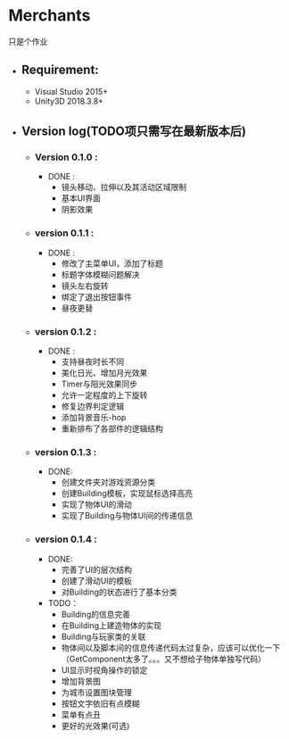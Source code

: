 # **Merchants**
只是个作业


* ## **Requirement:**
    + Visual Studio 2015+
    + Unity3D 2018.3.8+

* ## **Version log**(TODO项只需写在最新版本后)
    + ### **Version 0.1.0** :
        - DONE :
            - 镜头移动、拉伸以及其活动区域限制
            - 基本UI界面
            - 阴影效果
    + ### **version 0.1.1** :
        - DONE :
            - 修改了主菜单UI，添加了标题
            - 标题字体模糊问题解决
            - 镜头左右旋转
            - 绑定了退出按钮事件
            - 昼夜更替
    + ### **version 0.1.2** :
        - DONE :
            - 支持昼夜时长不同
            - 美化日光、增加月光效果
            - Timer与阳光效果同步
            - 允许一定程度的上下旋转
            - 修复边界判定逻辑
            - 添加背景音乐-hop
            - 重新排布了各部件的逻辑结构      
    + ### **version 0.1.3** :
  		- DONE:
			- 创建文件夹对游戏资源分类
			- 创建Building模板，实现鼠标选择高亮
			- 实现了物体UI的滑动
			- 实现了Building与物体UI间的传递信息
	+ ### **version 0.1.4** :
		- DONE:
			- 完善了UI的层次结构
			- 创建了滑动UI的模板
			- 对Building的状态进行了基本分类
		- TODO：
			- Building的信息完善
			- 在Building上建造物体的实现
			- Building与玩家类的关联
			- 物体间以及脚本间的信息传递代码太过复杂，应该可以优化一下（GetComponent太多了。。。又不想给子物体单独写代码）
			- UI显示时视角操作的锁定
			- 增加背景图
            - 为城市设置图块管理
            - 按钮文字依旧有点模糊
            - 菜单有点丑
            - 更好的光效果(可选)